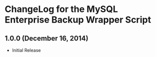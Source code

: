 # ChangeLog for the MySQL Enterprise Backup Wrapper Script 

## 1.0.0 (December 16, 2014)

  - Initial Release
